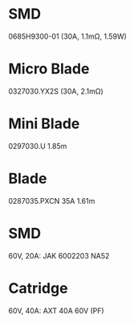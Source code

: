 # SMD

0685H9300-01 (30A, 1.1mΩ, 1.59W)


# Micro Blade
0327030.YX2S (30A, 2.1mΩ)

# Mini Blade
0297030.U 1.85m


# Blade
0287035.PXCN 35A 1.61m


# SMD

60V, 20A: JAK 6002203 NA52

# Catridge
60V, 40A: AXT 40A 60V (PF)